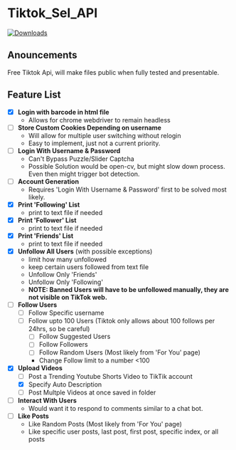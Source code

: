 # Tiktok_Sel_API

[![Downloads](https://pepy.tech/badge/)](https://pypi.org/project//)

## Anouncements
Free Tiktok Api, will make files public when fully tested and presentable.


## Feature List
- [x] **Login with barcode in html file**
  - Allows for chrome webdriver to remain headless
- [ ] **Store Custom Cookies Depending on username**
  - Will allow for multiple user switching without relogin
  - Easy to implement, just not a current priority.
- [ ] **Login With Username & Password**
  - Can't Bypass Puzzle/Slider Captcha
  - Possible Solution would be open-cv, but might slow down process. Even then might trigger bot detection.
- [ ] **Account Generation**
  - Requires 'Login With Username & Password' first to be solved most likely.
- [x] **Print 'Following' List**
  - print to text file if needed
- [x] **Print 'Follower' List**
  - print to text file if needed
- [x] **Print 'Friends' List**
  - print to text file if needed
- [x] **Unfollow All Users** (with possible exceptions)
  - limit how many unfollowed
  - keep certain users followed from text file
  - Unfollow Only 'Friends'
  - Unfollow Only 'Following'
  - **NOTE: Banned Users will have to be unfollowed manually, they are not visible on TikTok web.**
- [ ] **Follow Users** 
   - [ ] Follow Specific username
   - [ ] Follow upto 100 Users (Tiktok only allows about 100 follows per 24hrs, so be careful)
      - [ ] Follow Suggested Users
      - [ ] Follow Followers
      - [ ] Follow Random Users (Most likely from 'For You' page)
      - Change Follow limit to a number <100
- [x] **Upload Videos**
  - [ ] Post a Trending Youtube Shorts Video to TikTik account
  - [x] Specify Auto Description
  - [ ] Post Multple Videos at once saved in folder
- [ ] **Interact With Users**
  - Would want it to respond to comments similar to a chat bot.
- [ ] **Like Posts**
  - Like Random Posts (Most likely from 'For You' page)
  - Like specific user posts, last post, first post, specific index, or all posts
  

